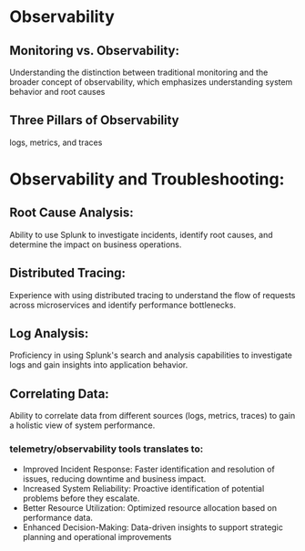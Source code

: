 # Observability

## Monitoring vs. Observability:

Understanding the distinction between traditional monitoring and the broader concept of observability, which emphasizes understanding system behavior and root causes

## Three Pillars of Observability

logs, metrics, and traces

# Observability and Troubleshooting:

## Root Cause Analysis:
Ability to use Splunk to investigate incidents, identify root causes, and determine the impact on business operations.
## Distributed Tracing:
Experience with using distributed tracing to understand the flow of requests across microservices and identify performance bottlenecks.
## Log Analysis:
Proficiency in using Splunk's search and analysis capabilities to investigate logs and gain insights into application behavior.
## Correlating Data:
Ability to correlate data from different sources (logs, metrics, traces) to gain a holistic view of system performance.


### telemetry/observability tools translates to:
* Improved Incident Response: Faster identification and resolution of issues, reducing downtime and business impact.
* Increased System Reliability: Proactive identification of potential problems before they escalate.
* Better Resource Utilization: Optimized resource allocation based on performance data.
* Enhanced Decision-Making: Data-driven insights to support strategic planning and operational improvements